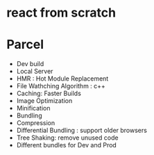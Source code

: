 # react from scratch 

# Parcel
- Dev build
- Local Server
- HMR : Hot Module Replacement
- File Wathching Algorithm : c++
- Caching: Faster Builds
- Image Optimization
- Minification
- Bundling
- Compression
- Differential Bundling : support older browsers
- Tree Shaking: remove unused code
- Different bundles for Dev and Prod